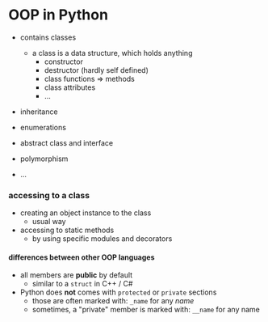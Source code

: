 #   OOP in Python

-   contains classes
    -   a class is a data structure, which holds anything
        -   constructor
        -   destructor (hardly self defined)
        -   class functions => methods
        -   class attributes
        -   ...

-   inheritance
-   enumerations
-   abstract class and interface
-   polymorphism
-   ...

### accessing to a class
-   creating an object instance to the class
    -   usual way
-   accessing to static methods
    -   by using specific modules and decorators

####    differences between other OOP languages
-   all members are **public** by default
    -   similar to a `struct` in C++ / C#
-   Python does **not** comes with `protected` or `private` sections
    -   those are often marked with: `_name` for any *name*
    -   sometimes, a "private" member is marked with: `__name` for any name